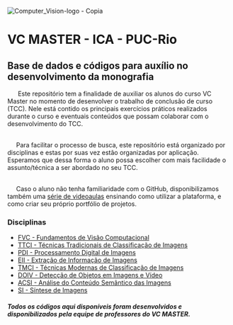 ![Computer_Vision-logo - Copia](https://github.com/user-attachments/assets/7643d027-172f-4ab1-ae96-3931bf6eb4b2)



# VC MASTER - ICA - PUC-Rio
## Base de dados e códigos para auxílio no desenvolvimento da monografia

<td align="justify">&nbsp;&nbsp;&nbsp;&nbsp;&nbsp; Este repositório tem a finalidade de auxiliar os alunos do curso VC Master no momento de desenvolver o trabalho de conclusão de curso (TCC). Nele está contido os principais exercícios práticos realizados durante o curso e eventuais conteúdos que possam colaborar com o desenvolvimento do TCC.
 
<br>&nbsp;&nbsp;&nbsp;&nbsp;&nbsp;Para facilitar o processo de busca, este repositório está organizado por disciplinas e estas por suas vez estão organizadas por aplicação. Esperamos que dessa forma o aluno possa escolher com mais facilidade o assunto/técnica a ser abordado no seu TCC.

<br>&nbsp;&nbsp;&nbsp;&nbsp;&nbsp;Caso o aluno não tenha familiaridade com o GitHub, disponibilizamos também uma [série de videoaulas](https://www.youtube.com/playlist?list=PLfEcFOwgdKlcEr83dQN-fUBPrPF1dsbd3) ensinando como utilizar a plataforma, e como criar seu próprio portfólio de projetos.


### Disciplinas
  
- [FVC - Fundamentos de Visão Computacional](https://github.com/ICA-cursos/vc-master/blob/master/FVC/fundamentos-visao-computacional.md)
- [TTCI - Técnicas Tradicionais de Classificação de Imagens](https://github.com/ICA-cursos/vc-master/blob/master/TTCI/tecnicas-tradicionais-classificacao-imagens.md)
- [PDI - Processamento Digital de Imagens](https://github.com/ICA-cursos/vc-master/blob/master/PDI/processamento-digital-imagens.md)
- [EII - Extração de Informação de Imagens](https://github.com/ICA-cursos/vc-master/blob/master/EII/extracao-informacao-imagens.md)
- [TMCI - Técnicas Modernas de Classificação de Imagens](https://github.com/ICA-cursos/vc-master/blob/master/TMCI/tecnicas-modernas-classificacao-imagens.md)
- [DOIV - Detecção de Objetos em Imagens e Vídeo](https://github.com/ICA-cursos/vc-master/blob/master/DOIV/detec%C3%A7%C3%A3o-objetos-imagens-videos.md)
- [ACSI - Análise do Conteúdo Semântico das Imagens](https://github.com/ICA-cursos/vc-master/blob/master/ACSI/analise-conteudo-semantico-imagens.md)
- [SI - Síntese de Imagens](https://github.com/ICA-cursos/vc-master/blob/master/SI/sintese-imagens.md)


##### Todos os códigos aqui disponíveis foram desenvolvidos e disponibilizados pela equipe de professores do VC MASTER.
